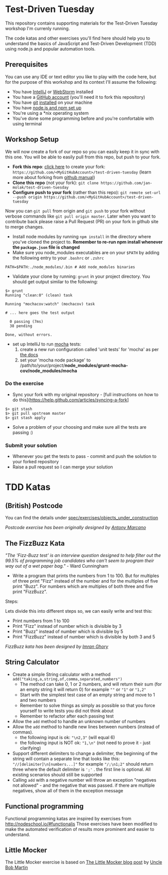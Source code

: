 # Test-Driven Tuesday
This repository contains supporting materials for the Test-Driven Tuesday workshop I'm currenly running.

The code katas and other exercises you'll find here should help you to understand the basics of JavaScript and Test-Driven Development (TDD) using node.js and popular automation tools.

## Prerequisites
You can use any IDE or text editor you like to play with the code here, but for the purpose of this workshop and its context I'll assume the following:
* You have [IntelliJ](http://www.jetbrains.com/idea/) or [WebStorm](http://www.jetbrains.com/webstorm/) installed
* You have a [GitHub account](https://github.com/join) (you'll need it to fork this repository)
* You have [git](http://git-scm.com/) [installed](https://help.github.com/articles/set-up-git) on your machine
* You have [node.js and npm set up](http://nodejs.org/)
* You're using a *nix operating system
* You've done some programming before and you're comfortable with using terminal

## Workshop Setup

We will now create a fork of our repo so you can easily keep it in sync with this one. You will be able to easily pull from this repo, but push to your fork. 

* **Fork this repo**: [click here](https://github.com/jan-molak/test-driven-tuesday/fork) to create your fork: `https://github.com/<MyGitHubAccount>/test-driven-tuesday` (learn more about forking from [github manual](https://help.github.com/articles/fork-a-repo))
* **Clone this repo** (not your fork): `git clone https://github.com/jan-molak/test-driven-tuesday`
* **Configure push to your fork** (rather than this repo): `git remote set-url --push origin https://github.com/<MyGitHubAccount>/test-driven-tuesday`

Now you can `git pull` from origin and `git push` to your fork without verbose commands like `git pull origin master`. Later when you want to contribute back please raise a Pull Request (PR) on your fork in github site to merge changes.

* Install node modules by running `npm install` in the directory where you've cloned the project to. **Remember to re-run npm install whenever the `package.json` file is changed**
* Make sure you node_modules executables are on your `$PATH` by adding the following entry to your `.bashrc` or `.zshrc`
```
PATH=$PATH:./node_modules/.bin # Add node_modules binaries
```
* Validate your clone by running: `grunt` in your project directory. You should get output similar to the following:
```
$> grunt                                                                                                               Running "clean:0" (clean) task

Running "mochacov:watch" (mochacov) task

# ... here goes the test output

  0 passing (7ms)
  38 pending

Done, without errors.
```
* set up IntelliJ to run [mocha](http://mochajs.org/) tests:
  1. create a new run configuration called 'unit tests' for 'mocha' as per [the docs](https://www.jetbrains.com/idea/webhelp/creating-and-editing-run-debug-configurations.html)
  2. set your 'mocha node package' to /path/to/your/project/**node_modules/grunt-mocha-cov/node_modules/mocha**


### Do the exercise
* Sync your fork with my original repository - [full instructions on how to do this](https://help.github.com/articles/syncing-a-fork]
```
$> git stash
$> git pull upstream master
$> git stash apply
```
* Solve a problem of your choosing and make sure all the tests are passing :)

### Submit your solution
* Whenever you get the tests to pass - commit and push the solution to your forked repository
* Raise a pull request so I can merge your solution

# TDD Katas

## (British) Postcode

You can find the details under [spec/exercises/objects_under_construction](https://github.com/jan-molak/test-driven-tuesday/tree/master/spec/exercises/objects_under_construction)

_Postcode exercise has been originally designed by [Antony Marcano](http://antonymarcano.com/blog/)_

## The FizzBuzz Kata

_"The 'Fizz-Buzz test' is an interview question designed to help filter out the 99.5% of programming job candidates who can't seem to program their way out of a wet paper bag."_ - Ward Cunningham

- Write a program that prints the numbers from 1 to 100. But for multiples of three print "Fizz" instead of the number and for the multiples of five print "Buzz". For numbers which are multiples of both three and five print "FizzBuzz".

Steps:

Lets divide this into different steps so, we can easily write and test this:
- Print numbers from 1 to 100
- Print "Fizz" instead of number which is divisible by 3
- Print "Buzz" instead of number which is divisible by 5
- Print "FizzBuzz" instead of number which is divisible by both 3 and 5

_FizzBuzz kata has been designed by [Imran Ghory](http://imranontech.com/2007/01/24/using-fizzbuzz-to-find-developers-who-grok-coding/)_

## String Calculator

- Create a simple String calculator with a method `add("taking,a,string,of,comma,separated,numbers")`
    - The method can take 0, 1 or 2 numbers, and will return their sum (for an empty string it will
      return 0) for example `""` or `"1"` or `"1,2"`
    - Start with the simplest test case of an empty string and move to 1 and two numbers
    - Remember to solve things as simply as possible so that you force yourself to write tests you did
      not think about
    - Remember to refactor after each passing test
- Allow the `add` method to handle an unknown number of numbers
- Allow the `add` method to handle new lines between numbers (instead of commas).
    - the following input is ok:  `"\n2,3"`  (will equal 6)
    - the following input is NOT ok:  `"1,\n"` (not need to prove it - just clarifying)
- Support different delimiters
        to change a delimiter, the beginning of the string will contain a separate line that looks like this:   
        `"//[delimiter]\n[numbers...]"` for example `"/;\n1;2"` should return three where the default delimiter is `';'` .
        the first line is optional. All existing scenarios should still be supported
- Calling `add` with a negative number will throw an exception "negatives not allowed" - and the negative that was passed.
  if there are multiple negatives, show all of them in the exception message 

## Functional programming

Functional programming katas are inspired by exercises from http://nodeschool.io/#functionaljs
Those exercises have been modified to make the automated verification of results more prominent and easier to understand.

## Little Mocker

The Little Mocker exercise is based on [The Little Mocker blog post](http://blog.8thlight.com/uncle-bob/2014/05/14/TheLittleMocker.html) by
[Uncle Bob Martin](http://en.wikipedia.org/wiki/Robert_Cecil_Martin)
